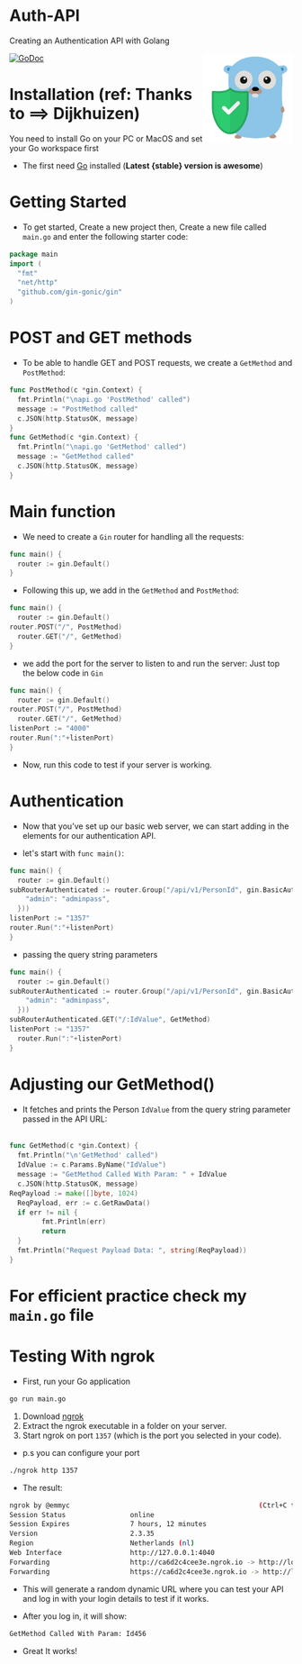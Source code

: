 # Auth-API
Creating an Authentication API with Golang

<img align="right" width="159px" src="https://raw.githubusercontent.com/assertgo/icon/master/assertgo_512.png">

[![GoDoc](https://pkg.go.dev/badge/github.com/gin-gonic/gin?status.svg)](https://pkg.go.dev/github.com/gin-gonic/gin?tab=doc)

# Installation (ref: Thanks to ==> Dijkhuizen)

You need to install Go on your PC or MacOS and set your Go workspace first

- The first need [Go](https://golang.org/) installed (**Latest {stable} version is awesome**)

# Getting Started

- To get started, Create a new project then, Create a new file called `main.go` and enter the following starter code:

```go
package main
import (
  "fmt"
  "net/http"
  "github.com/gin-gonic/gin"
)
```

# POST and GET methods

- To be able to handle GET and POST requests, we create a `GetMethod` and `PostMethod`:

```go
func PostMethod(c *gin.Context) {
  fmt.Println("\napi.go 'PostMethod' called")
  message := "PostMethod called"
  c.JSON(http.StatusOK, message)
}
func GetMethod(c *gin.Context) {
  fmt.Println("\napi.go 'GetMethod' called")
  message := "GetMethod called"
  c.JSON(http.StatusOK, message)
}
```
# Main function

- We need to create a `Gin` router for handling all the requests:

```go
func main() {
  router := gin.Default()
}
```

- Following this up, we add in the `GetMethod` and `PostMethod`:

```go
func main() {
  router := gin.Default()
router.POST("/", PostMethod)
  router.GET("/", GetMethod)
}
```
- we add the port for the server to listen to and run the server: Just top the below code in `Gin`

```go
func main() {
  router := gin.Default()
router.POST("/", PostMethod)
  router.GET("/", GetMethod)
listenPort := "4000"
router.Run(":"+listenPort)
}
```
- Now, run this code to test if your server is working.


# Authentication

- Now that you’ve set up our basic web server, we can start adding in the elements for our authentication API.

- let's start with `func main()`:

```go
func main() {
  router := gin.Default()
subRouterAuthenticated := router.Group("/api/v1/PersonId", gin.BasicAuth(gin.Accounts{
    "admin": "adminpass",
  }))
listenPort := "1357"
router.Run(":"+listenPort)
}
```

- passing the query string parameters

```go
func main() {
  router := gin.Default()
subRouterAuthenticated := router.Group("/api/v1/PersonId", gin.BasicAuth(gin.Accounts{
    "admin": "adminpass",
  }))
subRouterAuthenticated.GET("/:IdValue", GetMethod)
listenPort := "1357"
  router.Run(":"+listenPort)
}
```

# Adjusting our GetMethod()

- It fetches and prints the Person `IdValue` from the query string parameter passed in the API URL:

```go

func GetMethod(c *gin.Context) {
  fmt.Println("\n'GetMethod' called")
  IdValue := c.Params.ByName("IdValue")
  message := "GetMethod Called With Param: " + IdValue
  c.JSON(http.StatusOK, message)
ReqPayload := make([]byte, 1024)
  ReqPayload, err := c.GetRawData()
  if err != nil {
        fmt.Println(err)
        return
  }
  fmt.Println("Request Payload Data: ", string(ReqPayload))
}
```
#

# For efficient practice check my `main.go` file

# Testing With ngrok

- First, run your Go application

```sh
go run main.go
```

1. Download [ngrok](https://dl.equinox.io/ngrok/ngrok/stable)
2. Extract the ngrok executable in a folder on your server.
3. Start ngrok on port `1357` (which is the port you selected in your code).
- p.s you can configure your port

```sh
./ngrok http 1357
```

- The result:

```sh
ngrok by @emmyc                                               (Ctrl+C to quit)
Session Status                online                                                         
Session Expires               7 hours, 12 minutes                                            
Version                       2.3.35                                                         
Region                        Netherlands (nl)                                             
Web Interface                 http://127.0.0.1:4040                                          
Forwarding                    http://ca6d2c4cee3e.ngrok.io -> http://localhost:4000          
Forwarding                    https://ca6d2c4cee3e.ngrok.io -> http://localhost:4000
```

- This will generate a random dynamic URL where you can test your API and log in with your login details to test if it works.

- After you log in, it will show:

```sh
GetMethod Called With Param: Id456
```

- Great It works!
